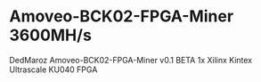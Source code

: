 # Amoveo-BCK02-FPGA-Miner 3600MH/s
DedMaroz Amoveo-BCK02-FPGA-Miner v0.1 BETA
1x Xilinx Kintex Ultrascale KU040 FPGA
